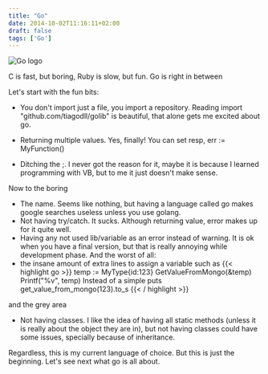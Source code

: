```yaml
---
title: "Go"
date: 2014-10-02T11:16:11+02:00
draft: false
tags: ['Go']
---
```


![Go logo](http://golang.org/doc/gopher/frontpage.png "go logo")

C is fast, but boring,
Ruby is slow, but fun.
Go is right in between

Let's start with the fun bits:
- You don't import just a file, you import a repository.
Reading import "github.com/tiagodll/golib" is beautiful, that alone gets me excited about go.

- Returning multiple values. Yes, finally!
You can set resp, err := MyFunction()
- Ditching the ;. I never got the reason for it, maybe it is because I learned programming with VB, but to me it just doesn't make sense.

Now to the boring
- The name. Seems like nothing, but having a language called go makes google searches useless unless you use golang.
- Not having try/catch. It sucks. Although returning value, error makes up for it quite well.
- Having any not used lib/variable as an error instead of warning. It is ok when you have a final version, but that is really annoying while development phase.
And the worst of all: 
- the insane amount of extra lines to assign a variable such as
{{< highlight go >}}
temp := MyType{id:123}
GetValueFromMongo(&temp)
Printf("%v", temp)
Instead of a simple
puts get_value_from_mongo(123).to_s
{{< / highlight >}}

and the grey area
- Not having classes. I like the idea of having all static methods (unless it is really about the object they are in), but not having classes could have some issues, specially because of inheritance.

Regardless, this is my current language of choice.
But this is just the beginning. 
Let's see next what go is all about. 